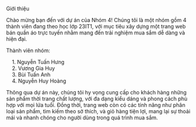 Giới thiệu

Chào mừng bạn đến với dự án của Nhóm 4! Chúng tôi là một nhóm gồm 4 thành viên đang theo học lớp 23IT1, với mục tiêu xây dựng một trang web bán quần áo trực tuyến nhằm mang đến trải nghiệm mua sắm dễ dàng và hiện đại.

Thành viên nhóm:

&nbsp;&nbsp;&nbsp;&nbsp;1. Nguyễn Tuấn Hưng<br>
&nbsp;&nbsp;&nbsp;&nbsp;2. Vương Gia Huy<br>
&nbsp;&nbsp;&nbsp;&nbsp;3. Bùi Tuấn Anh<br>
&nbsp;&nbsp;&nbsp;&nbsp;4. Nguyễn Huy Hoàng<br>


Thông qua dự án này, chúng tôi hy vọng cung cấp cho khách hàng những sản phẩm thời trang chất lượng, với đa dạng kiểu dáng và phong cách phù hợp với mọi lứa tuổi. Đồng thời, trang web còn có các tính năng như phân loại sản phẩm, tìm kiếm theo sở thích, và giỏ hàng tiện lợi, mang lại sự thoải mái và nhanh chóng cho người dùng trong quá trình mua sắm.
